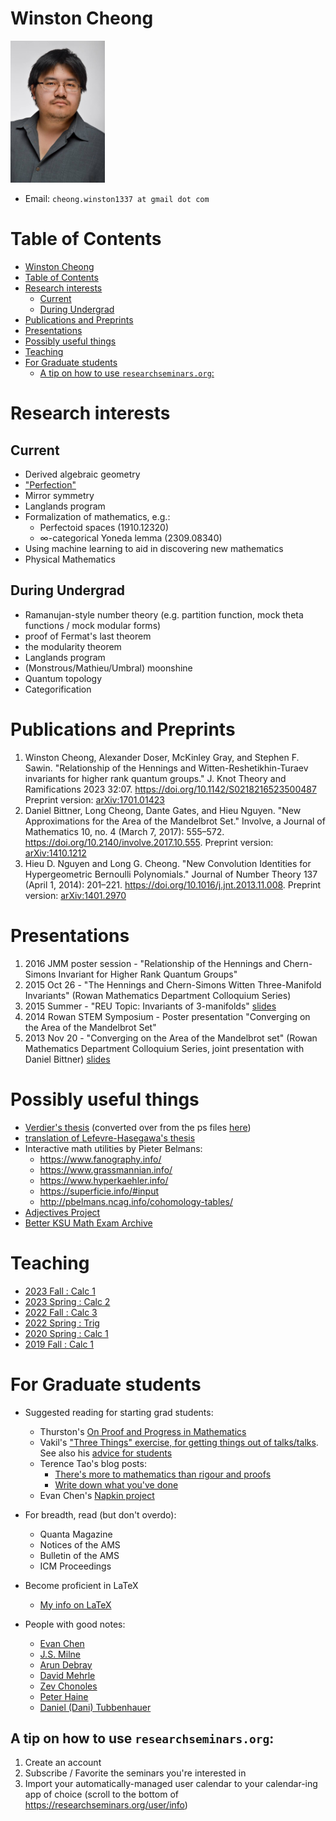 <!-- ---
title: Winston Cheong's page
--- -->

<head>
<style>
  .name {
    font-size: 20pt
  }
  a:visited {
    color: darkorchid
  }
  .column {
    float: left;
    width: 50%;
  }
  .pic {
    width: 50%;
  }
</style>
</head>

# Winston Cheong

<!-- <div class="name">Winston Cheong</div> -->

<div class="pic">

  <!-- ![profile](./assets/profile_pic.jpg) -->

  <!-- Not sure how to make compiler spit out the right output. Will just manually change output -->
  <img src="./assets/profile_pic.jpg" alt="profile pic" style="width:151px;"/>
</div>

* Email: `cheong.winston1337 at gmail dot com`

# Table of Contents
- [Winston Cheong](#winston-cheong)
- [Table of Contents](#table-of-contents)
- [Research interests](#research-interests)
  - [Current](#current)
  - [During Undergrad](#during-undergrad)
- [Publications and Preprints](#publications-and-preprints)
- [Presentations](#presentations)
- [Possibly useful things](#possibly-useful-things)
- [Teaching](#teaching)
- [For Graduate students](#for-graduate-students)
  - [A tip on how to use `researchseminars.org`:](#a-tip-on-how-to-use-researchseminarsorg)



# Research interests


## Current
* Derived algebraic geometry
* ["Perfection"](https://scop.math.berkeley.edu/)
* Mirror symmetry
* Langlands program
* Formalization of mathematics, e.g.:
  * Perfectoid spaces (1910.12320)
  * $\infty$-categorical Yoneda lemma (2309.08340)
* Using machine learning to aid in discovering new mathematics
* Physical Mathematics

## During Undergrad
* Ramanujan-style number theory (e.g. partition function, mock theta functions / mock modular forms)
* proof of Fermat's last theorem
* the modularity theorem
* Langlands program
* (Monstrous/Mathieu/Umbral) moonshine
* Quantum topology
* Categorification

# Publications and Preprints

1. Winston Cheong, Alexander Doser, McKinley Gray, and Stephen F. Sawin.
   "Relationship of the Hennings and Witten-Reshetikhin-Turaev invariants for higher rank quantum groups."
   J. Knot Theory and Ramifications 2023 32:07.
   <https://doi.org/10.1142/S0218216523500487>
   Preprint version: [arXiv:1701.01423](http://arxiv.org/abs/1701.01423)
3. Daniel Bittner, Long Cheong, Dante Gates, and Hieu Nguyen.
   "New Approximations for the Area of the Mandelbrot Set."
   Involve, a Journal of Mathematics 10, no. 4 (March 7, 2017): 555&ndash;572.
   <https://doi.org/10.2140/involve.2017.10.555>.
   Preprint version: [arXiv:1410.1212](https://arxiv.org/abs/1410.1212)
4. Hieu D. Nguyen and Long G. Cheong.
   "New Convolution Identities for Hypergeometric Bernoulli Polynomials."
   Journal of Number Theory 137 (April 1, 2014): 201&ndash;221.
   <https://doi.org/10.1016/j.jnt.2013.11.008>.
   Preprint version: [arXiv:1401.2970](https://arxiv.org/abs/1401.2970)

# Presentations

1. 2016 JMM poster session - "Relationship of the Hennings and Chern-Simons Invariant for Higher Rank Quantum Groups"
2. 2015 Oct 26 - "The Hennings and Chern-Simons Witten Three-Manifold Invariants"
   (Rowan Mathematics Department Colloquium Series)
3. 2015 Summer - "REU Topic: Invariants of 3-manifolds" [slides](files/reu-presentation.pdf)
4. 2014 Rowan STEM Symposium - Poster presentation "Converging on the Area of the Mandelbrot Set"
5. 2013 Nov 20 - "Converging on the Area of the Mandelbrot set"
   (Rowan Mathematics Department Colloquium Series, joint presentation with Daniel Bittner)
   [slides](files/mandelbrot_presentation.pdf)


# Possibly useful things
* [Verdier's thesis](./files/verdier_thesis.pdf) (converted over from the ps files [here](https://webusers.imj-prg.fr/~georges.maltsiniotis/jlv.html))
* [translation of Lefevre-Hasegawa's thesis](./files/lefevre-hasegawa-thesis.pdf)
* Interactive math utilities by Pieter Belmans:
  * <https://www.fanography.info/>
  * <https://www.grassmannian.info/>
  * <https://www.hyperkaehler.info/>
  * <https://superficie.info/#input>
  * <http://pbelmans.ncag.info/cohomology-tables/>
* [Adjectives Project](https://adjectivesproject.org/)
* [Better KSU Math Exam Archive](https://winstoncheong.github.io/Better-KSU-Math-Exam-Archive/)

# Teaching
* [2023 Fall : Calc 1](./recit/2023fall/)
* [2023 Spring : Calc 2](./recit/2023spring/)
* [2022 Fall : Calc 3](./recit/2022fall/)
* [2022 Spring : Trig](./recit/2022spring/)
* [2020 Spring : Calc 1](https://math.ksu.edu/~winstonc/recit/2020spring/)
* [2019 Fall : Calc 1](https://math.ksu.edu/~winstonc/recit/2019fall/)

# For Graduate students

* Suggested reading for starting grad students:
  * Thurston's [On Proof and Progress in Mathematics](https://arxiv.org/abs/math/9404236)
  * Vakil's ["Three Things" exercise, for getting things out of talks/talks](https://math.stanford.edu/~vakil/threethings.html). See also his [advice for students](https://virtualmath1.stanford.edu/~vakil/potentialstudents.html)
  * Terence Tao's blog posts:
    * [There's more to mathematics than rigour and proofs](https://terrytao.wordpress.com/career-advice/theres-more-to-mathematics-than-rigour-and-proofs/)
    * [Write down what you've done](https://terrytao.wordpress.com/career-advice/write-down-what-youve-done/)
  * Evan Chen's [Napkin project](https://web.evanchen.cc/napkin.html)

* For breadth, read (but don't overdo):
  * Quanta Magazine
  * Notices of the AMS
  * Bulletin of the AMS
  * ICM Proceedings

* Become proficient in LaTeX
  * [My info on LaTeX](./latex.html)

* People with good notes:
  * [Evan Chen](https://web.evanchen.cc/coursework.html)
  * [J.S. Milne](https://www.jmilne.org/math/)
  * [Arun Debray](https://adebray.github.io/lecture_notes/)
  * [David Mehrle](https://pi.math.cornell.edu/~dmehrle/notes/)
  * [Zev Chonoles](https://zevchonoles.org/math/course-notes/)
  * [Peter Haine](https://math.berkeley.edu/~phaine/#research)
  * [Daniel (Dani) Tubbenhauer](https://www.dtubbenhauer.com/)

## A tip on how to use `researchseminars.org`:

1) Create an account 
2) Subscribe / Favorite the seminars you're interested in
3) Import your automatically-managed user calendar to your calendar-ing app of choice (scroll to the bottom of https://researchseminars.org/user/info)
